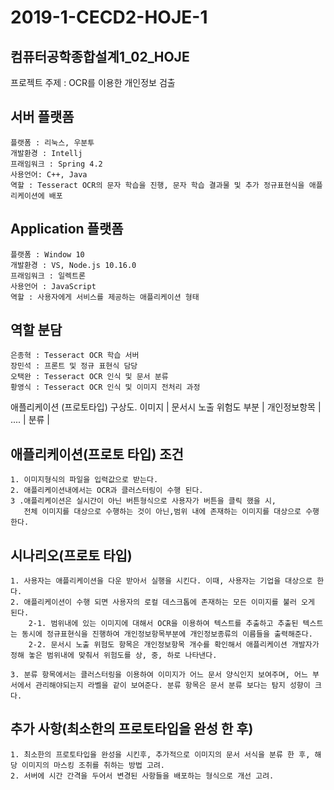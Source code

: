 # 2019-1-CECD2-HOJE-1
컴퓨터공학종합설계1_02_HOJE
----
프로젝트 주제 : OCR를 이용한 개인정보 검출

서버 플랫폼 
--------------
	플랫폼 : 리눅스, 우분투
	개발환경 : Intellj
	프래임워크 : Spring 4.2
	사용언어: C++, Java
	역할 : Tesseract OCR의 문자 학습을 진행, 문자 학습 결과물 및 추가 정규표현식을 애플리케이션에 배포

Application 플랫폼
----------------------
	플랫폼 : Window 10
	개발환경 : VS, Node.js 10.16.0
	프래임워크 : 일렉트론
	사용언어 : JavaScript 
	역할 : 사용자에게 서비스를 제공하는 애플리케이션 형태

역할 분담
---------
	은종혁 : Tesseract OCR 학습 서버
	장민석 : 프론트 및 정규 표현식 담당
	오택완 : Tesseract OCR 인식 및 문서 분류
	황영식 : Tesseract OCR 인식 및 이미지 전처리 과정


애플리케이션 (프로토타입) 구상도.
  이미지 | 문서시 노출 위험도 부분 | 개인정보항목 | .... | 분류 |


애플리케이션(프로토 타입) 조건
------------------------
	1. 이미지형식의 파일을 입력값으로 받는다.
	2. 애플리케이션내에서는 OCR과 클러스터링이 수행 된다.
	3 .애플리케이션은 실시간이 아닌 버튼형식으로 사용자가 버튼을 클릭 했을 시, 
	   전체 이미지를 대상으로 수행하는 것이 아닌,범위 내에 존재하는 이미지를 대상으로 수행한다.
	
시나리오(프로토 타입)
-----------
	1. 사용자는 애플리케이션을 다운 받아서 실행을 시킨다. 이때, 사용자는 기업을 대상으로 한다.
	2. 애플리케이션이 수행 되면 사용자의 로컬 데스크톱에 존재하는 모든 이미지를 불러 오게 된다. 
		2-1. 범위내에 있는 이미지에 대해서 OCR을 이용하여 텍스트를 추출하고 추출된 텍스트는 동시에 정규표현식을 진행하여 개인정보항목부분에 개인정보종류의 이름들을 출력해준다.
		2-2. 문서시 노출 위험도 항목은 개인정보항목 개수를 확인해서 애플리케이션 개발자가 정해 놓은 범위내에 맞춰서 위험도를 상, 중, 하로 나타낸다.

	3. 분류 항목에서는 클러스터링을 이용하여 이미지가 어느 문서 양식인지 보여주며, 어느 부서에서 관리해야되는지 라벨을 같이 보여준다. 분류 항목은 문서 분류 보다는 탐지 성향이 크다. 

추가 사항(최소한의 프로토타입을 완성 한 후)
-------
	1. 최소한의 프로토타입을 완성을 시킨후, 추가적으로 이미지의 문서 서식을 분류 한 후, 해당 이미지의 마스킹 조취를 취하는 방법 고려. 
	2. 서버에 시간 간격을 두어서 변경된 사항들을 배포하는 형식으로 개선 고려.
